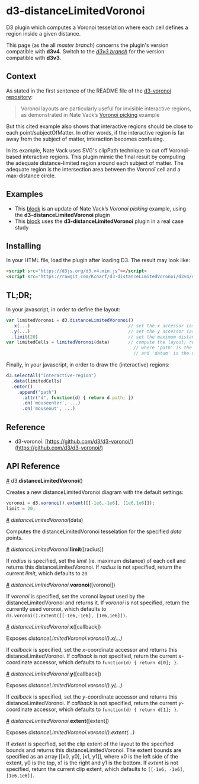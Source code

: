 # d3-distanceLimitedVoronoi
D3 plugin which computes a Voronoi tesselation where each cell defines a region inside a given distance.

This page (as the all _master branch_) concerns the plugin's version compatible with __d3v4__. Switch to the [_d3v3 branch_](https://github.com/Kcnarf/d3-distanceLimitedVoronoi/tree/d3v3) for the version compatible with __d3v3__.
## Context

As stated in the first sentence of the README file of the [d3-voronoi repository](https://github.com/d3/d3/wiki/Voronoi-Geom):

> Voronoi layouts are particularly useful for invisible interactive regions, as demonstrated in Nate Vack’s [Voronoi picking](http://bl.ocks.org/njvack/1405439) example

But this cited example also shows that interactive regions should be close to each point/subjectOfMatter. In other words, if the interactive region is far away from the subject of matter, interaction becomes confusing.

In its example, Nate Vack uses SVG's clipPath technique to cut off Voronoï-based interactive regions. This plugin mimic the final result by computing the adequate distance-limited region around each subject of matter. The adequate region is the intersection area between the Voronoï cell and a max-distance circle.

## Examples

 * This [block](http://bl.ocks.org/Kcnarf/6d5ace3aa9cc1a313d72b810388d1003) is an update of Nate Vack’s _Voronoi picking_ example, using the __d3-distanceLimitedVoronoi__ plugin
 * This [block](http://bl.ocks.org/Kcnarf/4de291d8b2d1e6501990540d87bc1baf) uses the __d3-distanceLimitedVoronoi__ plugin in a real case study

## Installing
In your HTML file, load the plugin after loading D3. The result may look like:
```html
<script src="https://d3js.org/d3.v4.min.js"></script>
<script src="https://rawgit.com/Kcnarf/d3-distanceLimitedVoronoi/d3v4/distance-limited-voronoi.js"></script>
```

## TL;DR;
In your javascript, in order to define the layout:
```javascript
var limitedVoronoi = d3.distanceLimitedVoronoi()
  .x(...)                                     // set the x accessor (as in d3.voronoi)
  .y(...)                                     // set the y accessor (as in d3.voronoi)
  .limit(20)                                  // set the maximum distance
var limitedCells = limitedVoronoi(data)       // compute the layout; return an array of {path: , datum: }
                                                // where 'path' is the adequate region around the datum
                                                // and 'datum' is the datum
```

Finally, in your javascript, in order to draw the (interactive) regions:
```javascript
d3.selectAll("interactive-region")
  .data(limitedCells)
  .enter()
    .append("path")
      .attr("d", function(d) { return d.path; })
      .on('mouseenter', ...)
      .on('mouseout', ...)
```

## Reference

* d3-voronoi: [https://github.com/d3/d3-voronoi/](https://github.com/d3/d3-voronoi/)

## API Reference

<a name="distanceLimitedVoronoi" href="#distanceLimitedVoronoi">#</a> d3.<b>distanceLimitedVoronoi</b>()

Creates a new distanceLimitedVoronoi diagram with the default settings:
```javascript
voronoi = d3.voronoi().extent([[-1e6,-1e6], [1e6,1e6]]);
limit = 20;
```


<a name="distanceLimitedVoronoi_" href="#distanceLimitedVoronoi_">#</a> <i>distanceLimitedVoronoi</i>(data)

Computes the distanceLimitedVoronoi tesselation for the specified _data_ points.


<a name="distanceLimitedVoronoi_limit" href="#distanceLimitedVoronoi_limit">#</a> <i>distanceLimitedVoronoi.</i><b>limit</b>([radius])

If _radius_ is specified, set the _limit_ (ie. maximum distance) of each cell and returns this distanceLimitedVoronoi. If _radius_ is not specified, return the current _limit_, which defaults to ```20```.


<a name="distanceLimitedVoronoi_voronoi" href="#distanceLimitedVoronoi_voronoi">#</a> <i>distanceLimitedVoronoi.</i><b>voronoi</b>([voronoi])

If _voronoi_ is specified, set the voronoi layout used by the distanceLimitedVoronoi and returns it. If _voronoi_ is not specified, return the currently used voronoi, which defaults to ```d3.voronoi().extent([[-1e6,-1e6], [1e6,1e6]])```.


<a name="distanceLimitedVoronoi_x" href="#distanceLimitedVoronoi_x">#</a> <i>distanceLimitedVoronoi.</i><b>x</b>([callback])

Exposes <i>distanceLimitedVoronoi.voronoi().x(...)</i>

If _callback_ is specified, set the _x_-coordinate accessor and returns this distanceLimitedVoronoi. If _callback_ is not specified, return the current _x_-coordinate accessor, which defaults to ```function(d) { return d[0]; }```.


<a name="distanceLimitedVoronoi_y" href="#distanceLimitedVoronoi_y">#</a> <i>distanceLimitedVoronoi.</i><b>y</b>([callback])

Exposes <i>distanceLimitedVoronoi.voronoi().y(...)</i>

If _callback_ is specified, set the _y_-coordinate accessor and returns this distanceLimitedVoronoi. If _callback_ is not specified, return the current _y_-coordinate accessor, which defaults to ```function(d) { return d[1]; }```.


<a name="distanceLimitedVoronoi_extent" href="#distanceLimitedVoronoi_extent">#</a> <i>distanceLimitedVoronoi.</i><b>extent</b>([extent])

Exposes <i>distanceLimitedVoronoi.voronoi().extent(...)</i>

If _extent_ is specified, set the clip extent of the layout to the specified bounds and returns this distanceLimitedVoronoi. The extent bounds are specified as an array [​[x0, y0], [x1, y1]​], where x0 is the left side of the extent, y0 is the top, x1 is the right and y1 is the bottom. If _extent_ is not specified, return the current clip extent, which defaults to ```[[-1e6, -1e6], [1e6,1e6]]```.
